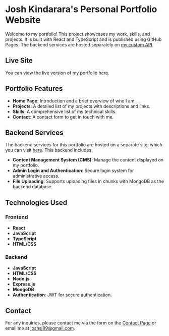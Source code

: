 # Josh Kindarara's Personal Portfolio Website

Welcome to my portfolio! This project showcases my work, skills, and projects. It is built with React and TypeScript and is published using GitHub Pages. The backend services are hosted separately on [my custom API](https://my-api-r817.onrender.com).

## Live Site

You can view the live version of my portfolio [here](https://joshsj89.github.io).

## Portfolio Features

- **Home Page**: Introduction and a brief overview of who I am.
- **Projects**: A detailed list of my projects with descriptions and links.
- **Skills**: A comprehensive list of my technical skills.
- **Contact**: A contact form to get in touch with me.

## Backend Services

The backend services for this portfolio are hosted on a separate site, which you can visit [here](https://my-api-r817.onrender.com). This backend includes:

- **Content Management System (CMS)**: Manage the content displayed on my portfolio.
- **Admin Login and Authentication**: Secure login system for administrative access.
- **File Uploading**: Supports uploading files in chunks with MongoDB as the backend database.

## Technologies Used

### Frontend

- **React**
- **JavaScript**
- **TypeScript**
- **HTML/CSS**

### Backend

- **JavaScript**
- **HTML/CSS**
- **Node.js**
- **Express.js**
- **MongoDB**
- **Authentication**: JWT for secure authentication.

## Contact
For any inquiries, please contact me via the form on the [Contact Page](https://joshsj89.github.io/#contact) or email me at [joshsj89@gmail.com](mailto:joshsj89@gmail.com).